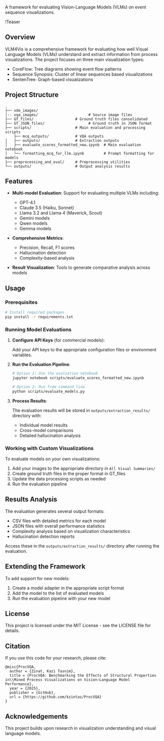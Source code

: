 A framework for evaluating Vision-Language Models (VLMs) on event sequence visualizations.

!Teaser

## Overview

VLM4Vis is a comprehensive framework for evaluating how well Visual Language Models (VLMs) understand and extract information from process visualizations. The project focuses on three main visualization types:

- CoreFlow: Tree diagrams showing event flow patterns
- Sequence Synopsis: Cluster of linear sequences based visualizations
- SentenTree: Graph-based  visualizations

## Project Structure

```
.
├── vde_images/
|-- vqa_images/                       # Source image files
├── GT_files/                   # Ground truth files consolidated
├── GT_JSON_files/                    # Ground truth in JSON format
├── scripts/                    # Main evaluation and processing scripts
    ├── mcq_outputs/            # VQA outputs
│   ├── outputs/                # Extraction outputs
│   ├── evaluate_scores_formatted_new.ipynb  # Main evaluation notebook
│   └── formatting_mcq_for_llm.ipynb         # Prompt formatting for models
├── preprocessing_and_eval/     # Preprocessing utilities
└── outputs/                    # Output analysis results
```

## Features

- **Multi-model Evaluation**: Support for evaluating multiple VLMs including:
  - GPT-4.1
  - Claude 3.5 (Haiku, Sonnet)
  - Llama 3.2 and Llama 4 (Maverick, Scout)
  - Gemini models
  - Qwen models
  - Gemma models

- **Comprehensive Metrics**:
  - Precision, Recall, F1 scores
  - Hallucination detection
  - Complexity-based analysis

- **Result Visualization**: Tools to generate comparative analysis across models

## Usage

### Prerequisites

```bash
# Install required packages
pip install -r requirements.txt
```

### Running Model Evaluations

1. **Configure API Keys** (for commercial models):

   Add your API keys to the appropriate configuration files or environment variables.

2. **Run the Evaluation Pipeline**:

   ```bash
   # Option 1: Use the evaluation notebook
   jupyter notebook scripts/evaluate_scores_formatted_new.ipynb
   
   # Option 2: Run from command line
   python scripts/evaluate_models.py
   ```

3. **Process Results**:

   The evaluation results will be stored in `outputs/extraction_results/` directory with:
   - Individual model results
   - Cross-model comparisons
   - Detailed hallucination analysis

### Working with Custom Visualizations

To evaluate models on your own visualizations:

1. Add your images to the appropriate directory in `All Visual Summaries/`
2. Create ground truth files in the proper format in GT_files
3. Update the data processing scripts as needed
4. Run the evaluation pipeline

## Results Analysis

The evaluation generates several output formats:

- CSV files with detailed metrics for each model
- JSON files with overall performance statistics
- Complexity analysis based on visualization characteristics
- Hallucination detection reports

Access these in the `outputs/extraction_results/` directory after running the evaluation.

## Extending the Framework

To add support for new models:

1. Create a model adapter in the appropriate script format
2. Add the model to the list of evaluated models
3. Run the evaluation pipeline with your new model

## License

This project is licensed under the MIT License - see the LICENSE file for details.

## Citation

If you use this code for your research, please cite:

```
@misc{ProcVQA,
  author = {Zinat, Kazi Tasnim},
  title = {ProcVQA: Benchmarking the Effects of Structural Properties in\\Mined Process Visualizations on Vision–Language Model Performance},
  year = {2025},
  publisher = {GitHub},
  url = {https://github.com/kzintas/ProcVQA}
}
```

## Acknowledgements

This project builds upon research in visualization understanding and visual language models.

